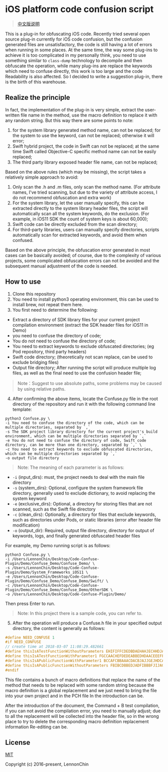 # iOS platform code confusion script

> [中文版说明](https://github.com/LennonChin/Code-Confuse-Plugin/blob/master/README_zh-cn.md)

This is a plug-in for obfuscating iOS code. Recently tried several open source plug-in currently for iOS code confusion, but the confusion generated files are unsatisfactory, the code is still having a lot of errors when running in some places. At the same time, the way some plug-ins to achieve it is too complicated in my personally think, you need to use something similar to `class-dump` technology to decompile and then obfuscate the operation, while many plug-ins are replace the keywords which need to confuse directly, this work is too large and the code Readability is also affected. So I decided to write a suggestion plug-in, there is the birth of this warehouse.

## Realize the principle

In fact, the implementation of the plug-in is very simple, extract the user-written file name in the method, use the macro definition to replace it with any random string. But this way there are some points to note:

1. for the system library generated method name, can not be replaced; for the system to use the keyword, can not be replaced; otherwise it will error;
2. Swift hybrid project, the code in Swift can not be replaced; at the same time Swift called Objective-C specific method name can not be easily replaced;
3. The third party library exposed header file name, can not be replaced;

Based on the above rules (which may be missing), the script takes a relatively simple approach to avoid:

1. Only scan the .h and .m files, only scan the method name. (For attribute names, I've tried scanning, but due to the variety of attribute access, I do not recommend obfuscation and extra work)
2. For the system library, let the user manually specify, this can be extracted directly to the system library header files, the script will automatically scan all the system keywords, do the exclusion. (For example, in iOS11 SDK the count of system keys is about 60,000);
3. Swift code can be directly excluded from the scan directory;
4. For third-party libraries, users can manually specify directories, scripts automatically scan for extracted keywords, and avoid them when confused.

Based on the above principle, the obfuscation error generated in most cases can be basically avoided; of course, due to the complexity of various projects, some complicated obfuscation errors can not be avoided and the subsequent manual adjustment of the code is needed.

## How to use

1. Clone this repository
2. You need to install python3 operating environment, this can be used to install brew, not repeat them here.
3. You first need to determine the following:

- Extract a directory of SDK library files for your current project compilation environment (extract the SDK header files for iOS11 in Demo)
- you need to confuse the directory of code;
- You do not need to confuse the directory of code;
- You need to extract keywords to exclude obfuscated directories; (eg Pod repository, third party headers)
- Swift code directory; (theoretically not scan replace, can be used to exclude bridging files)
- Output file directory; After running the script will produce multiple log files, as well as the final need to use the confusion header file;

> Note：Suggest to use absolute paths, some problems may be caused by using relative paths.

4. After confirming the above items, locate the Confuse.py file in the root directory of the repository and run it with the following command line template:

```shell
python3 Confuse.py \
-i You need to confuse the directory of the code, which can be multiple directories, separated by `,`
-s The SDK project library directory for the current project's build environment, which can be multiple directories separated by `,`
-e You do not need to confuse the directory of code, Swift code directory, can be more than one directory, separated by `,` \
-c You need to extract keywords to exclude obfuscated directories, which can be multiple directories separated by `,`
-o output file directory
```

> Note: The meaning of each parameter is as follows:

- `-i` (input_dirs): must, the project needs to deal with the main file directory
- `-s` (system_dirs): Optional, configure the system framework file directory, generally used to exclude dictionary, to avoid replacing the system keyword
- `-e` (exclusive_dirs): Optional, a directory for storing files that are not scanned, such as the Swift file directory
- `-c` (clean_dirs): Optionally, a directory for files that exclude keywords, such as directories under Pods, or static libraries (error after header file modification)
- `-o` (output_dir): Required, output file directory, directory for output of keywords, logs, and finally generated obfuscated header files

For example, my Demo running script is as follows:

```shell
python3 Confuse.py \
-i /Users/LennonChin/Desktop/Code-Confuse-Plugin/Demo/Confuse_Demo/Confuse_Demo/ \
-s /Users/LennonChin/Desktop/Code-Confuse-Plugin/Demo/System_Frameworks_iOS11 \
-e /Users/LennonChin/Desktop/Code-Confuse-Plugin/Demo/Confuse_Demo/Confuse_Demo/Swift/ \
-c /Users/LennonChin/Desktop/Code-Confuse-Plugin/Demo/Confuse_Demo/Confuse_Demo/OtherSDK \
-o /Users/LennonChin/Desktop/Code-Confuse-Plugin/Demo/
```

Then press Enter to run.

> Note: In this project there is a sample code, you can refer to.

5. After the operation will produce a Confuse.h file in your specified output directory, the content is generally as follows:

```c
#define NEED_CONFUSE 1
#if NEED_CONFUSE
// create time at 2018-03-07 11:08:29.482661
#define thisIsATestFunctionWithoutParameters EHIFIFFCDEDBDAEHAHJECHHDJABBEFIE
#define thisIsATestFunctionWithParameter1 FGCCAACHEFDEDEABBEDHDAACEEEFFDDB
#define thisIsAPublicFunctionWithParameter1 BCCAFCBBAAACDACBJAJJGEJHDCAHIFAJ
#define thisIsAPublicFunctionWithoutParameters FBIBCDBBEDJADFIBBBFJIJACCFJIAACE
#endif
```

This file contains a bunch of macro definitions that replace the name of the method that needs to be replaced with some random string because the macro definition is a global replacement and we just need to bring the file into your own project and in the PCH file In the introduction can be.

After the introduction of the document, the Command + B test compilation, if you can not avoid the compilation error, you need to manually adjust; due to all the replacement will be collected into the header file, so in the wrong place to try to delete the corresponding macro definition replacement information Re-editing can be.

## License

[MIT](https://opensource.org/licenses/MIT)

Copyright (c) 2016-present, LennonChin
